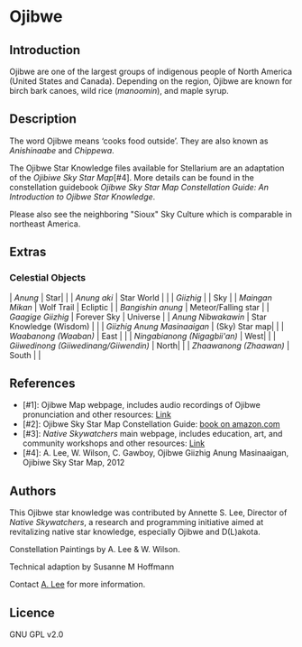 # Ojibwe

## Introduction

Ojibwe are one of the largest groups of indigenous people of North America
(United States and Canada). Depending on the region, Ojibwe are known for birch
bark canoes, wild rice (_manoomin_), and maple syrup.

## Description

The word Ojibwe means ‘cooks food outside’. They are also known as
_Anishinaabe_ and _Chippewa_.

The Ojibwe Star Knowledge files available for Stellarium are an adaptation of
the _Ojibiwe Sky Star Map_[#4]. More details can be found in the constellation
guidebook _Ojibwe Sky Star Map Constellation Guide: An Introduction to Ojibwe
Star Knowledge_.

Please also see the neighboring "Sioux" Sky Culture which is comparable in
northeast America.

## Extras

### Celestial Objects

| _Anung_ | Star| |
| _Anung aki_ | Star World | |
| _Giizhig_ | | Sky |
| _Maingan Mikan_ | Wolf Trail | Ecliptic |
| _Bangishin anung_ | Meteor/Falling star |
| _Gaagige Giizhig_ | Forever Sky | Universe |
| _Anung Nibwakawin_ | Star Knowledge (Wisdom) | |
| _Giizhig Anung Masinaaigan_ | (Sky) Star map| |
| _Waabanong (Waaban)_ | East | |
| _Ningabianong (Nigagbii'an)_ | West| |
| _Giiwedinong (Giiwedinang/Giiwendin)_ | North| |
| _Zhaawanong (Zhaawan)_ | South | |

## References

 - [#1]: Ojibwe Map webpage, includes audio recordings of Ojibwe pronunciation and other resources: [Link](http://web.stcloudstate.edu/aslee/OJIBWEMAP/home.html)
 - [#2]: Ojibwe Sky Star Map Constellation Guide: [book on amazon.com](https://www.amazon.com/Ojibwe-Sky-Star-Map-Constellation/dp/0615986781)
 - [#3]: _Native Skywatchers_ main webpage, includes education, art, and community workshops and other resources: [Link](http://www.nativeskywatchers.com)
 - [#4]: A. Lee, W. Wilson, C. Gawboy, Ojibwe Giizhig Anung Masinaaigan, Ojibiwe Sky Star Map, 2012

## Authors

This Ojibwe star knowledge was contributed by Annette S. Lee, Director of
_Native Skywatchers_, a research and programming initiative aimed at
revitalizing native star knowledge, especially Ojibwe and D(L)akota.

Constellation Paintings by A. Lee & W. Wilson.

Technical adaption by Susanne M Hoffmann

Contact [A. Lee](mailto:aslee@stcloudstate.edu) for more information.

## Licence

GNU GPL v2.0
